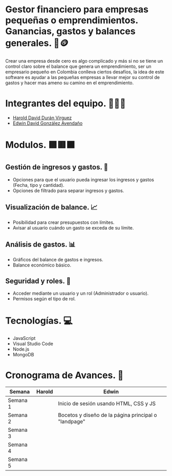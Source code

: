 
# Gestor financiero para empresas pequeñas o emprendimientos. Ganancias, gastos y balances generales. 🏦🪙 

Crear una empresa desde cero es algo complicado y más si no se tiene un control claro sobre el balance que genera un emprendimiento, ser un empresario pequeño en Colombia conlleva ciertos desafíos, la idea de este software es ayudar a las pequeñas empresas a llevar mejor su control de gastos y hacer mas ameno su camino en el emprendimiento.

# Integrantes del equipo. 🧑‍💻🔧

- [Harold David Durán Virguez](https://github.com/Hardur17)
- [Edwin David González Avendaño](https://github.com/Edwinahhh)

# Modulos. 🟪🟥🟧

## Gestión de ingresos y gastos. 💸
- Opciones para que el usuario pueda ingresar los ingresos y gastos (Fecha, tipo y cantidad).
- Opciones de filtrado para separar ingresos y gastos.

## Visualización de balance. 📈
- Posibilidad para crear presupuestos con límites.
- Avisar al usuario cuándo un gasto se exceda de su límite.

## Análisis de gastos. 📊
- Gráficos del balance de gastos e ingresos.
- Balance económico básico.

## Seguridad y roles. 🔐
- Acceder mediante un usuario y un rol (Administrador o usuario).
- Permisos según el tipo de rol.

# Tecnologías. 💻
- JavaScript
- Visual Studio Code
- Node.js
- MongoDB

# Cronograma de Avances. 📅

| Semana   | Harold |                         Edwin                      |
|----------|--------|----------------------------------------------------|
| Semana 1 |        |       Inicio de sesión usando HTML, CSS y JS       |
| Semana 2 |        |Bocetos y diseño de la página principal o "landpage"|
| Semana 3 |        |                                                    |
| Semana 4 |        |                                                    |
| Semana 5 |        |                                                    |



